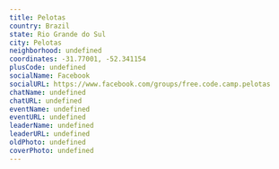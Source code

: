```yaml
---
title: Pelotas
country: Brazil
state: Rio Grande do Sul
city: Pelotas
neighborhood: undefined
coordinates: -31.77001, -52.341154
plusCode: undefined
socialName: Facebook
socialURL: https://www.facebook.com/groups/free.code.camp.pelotas
chatName: undefined
chatURL: undefined
eventName: undefined
eventURL: undefined
leaderName: undefined
leaderURL: undefined
oldPhoto: undefined
coverPhoto: undefined
---
```

